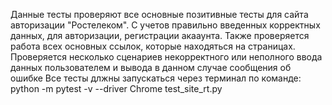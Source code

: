 Данные тесты проверяют все основные позитивные тесты для сайта авторизации "Ростелеком". С учетов правильно введенных корректных данных, для авторизации, регистрации акааунта.
Также проверяется работа всех основных ссылок, которые находяться на страницах.
Проверяется несколько сценариев некорректного или неполного ввода данных пользователем и вывода в данном случае сообщения об ошибке
Все тесты длжны запускаться через терминал по команде: python -m pytest -v --driver Chrome  test_site_rt.py
